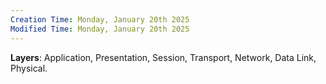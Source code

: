 ```yaml
---
Creation Time: Monday, January 20th 2025
Modified Time: Monday, January 20th 2025
---
```

**Layers**: Application, Presentation, Session, Transport, Network, Data Link, Physical.

